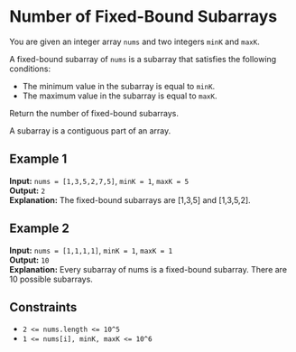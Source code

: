 # Number of Fixed-Bound Subarrays

You are given an integer array `nums` and two integers `minK` and `maxK`.

A fixed-bound subarray of `nums` is a subarray that satisfies the following conditions:

- The minimum value in the subarray is equal to `minK`.
- The maximum value in the subarray is equal to `maxK`.

Return the number of fixed-bound subarrays.

A subarray is a contiguous part of an array.

## Example 1

**Input:** `nums = [1,3,5,2,7,5]`, `minK = 1`, `maxK = 5`  
**Output:** `2`  
**Explanation:** The fixed-bound subarrays are [1,3,5] and [1,3,5,2].

## Example 2

**Input:** `nums = [1,1,1,1]`, `minK = 1`, `maxK = 1`  
**Output:** `10`  
**Explanation:** Every subarray of nums is a fixed-bound subarray. There are 10 possible subarrays.

## Constraints

- `2 <= nums.length <= 10^5`
- `1 <= nums[i], minK, maxK <= 10^6`
